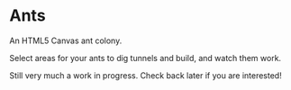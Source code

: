 # Ants

An HTML5 Canvas ant colony.

Select areas for your ants to dig tunnels and build, and watch them work. 

Still very much a work in progress. Check back later if you are interested!
